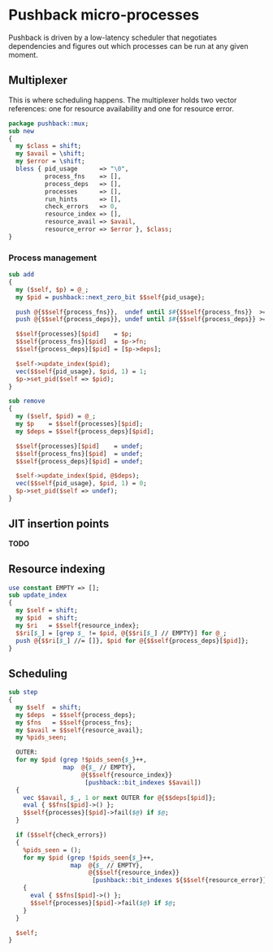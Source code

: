 # Pushback micro-processes
Pushback is driven by a low-latency scheduler that negotiates dependencies and
figures out which processes can be run at any given moment.


## Multiplexer
This is where scheduling happens. The multiplexer holds two vector references:
one for resource availability and one for resource error.

```perl
package pushback::mux;
sub new
{
  my $class = shift;
  my $avail = \shift;
  my $error = \shift;
  bless { pid_usage      => "\0",
          process_fns    => [],
          process_deps   => [],
          processes      => [],
          run_hints      => [],
          check_errors   => 0,
          resource_index => [],
          resource_avail => $avail,
          resource_error => $error }, $class;
}
```


### Process management
```perl
sub add
{
  my ($self, $p) = @_;
  my $pid = pushback::next_zero_bit $$self{pid_usage};

  push @{$$self{process_fns}},  undef until $#{$$self{process_fns}}  >= $pid;
  push @{$$self{process_deps}}, undef until $#{$$self{process_deps}} >= $pid;

  $$self{processes}[$pid]    = $p;
  $$self{process_fns}[$pid]  = $p->fn;
  $$self{process_deps}[$pid] = [$p->deps];

  $self->update_index($pid);
  vec($$self{pid_usage}, $pid, 1) = 1;
  $p->set_pid($self => $pid);
}

sub remove
{
  my ($self, $pid) = @_;
  my $p    = $$self{processes}[$pid];
  my $deps = $$self{process_deps}[$pid];

  $$self{processes}[$pid]    = undef;
  $$self{process_fns}[$pid]  = undef;
  $$self{process_deps}[$pid] = undef;

  $self->update_index($pid, @$deps);
  vec($$self{pid_usage}, $pid, 1) = 0;
  $p->set_pid($self => undef);
}
```


## JIT insertion points
**TODO**


## Resource indexing
```perl
use constant EMPTY => [];
sub update_index
{
  my $self = shift;
  my $pid  = shift;
  my $ri   = $$self{resource_index};
  $$ri[$_] = [grep $_ != $pid, @{$$ri[$_] // EMPTY}] for @_;
  push @{$$ri[$_] //= []}, $pid for @{$$self{process_deps}[$pid]};
}
```


## Scheduling
```perl
sub step
{
  my $self  = shift;
  my $deps  = $$self{process_deps};
  my $fns   = $$self{process_fns};
  my $avail = $$self{resource_avail};
  my %pids_seen;

  OUTER:
  for my $pid (grep !$pids_seen{$_}++,
               map  @{$_ // EMPTY},
                    @{$$self{resource_index}}
                     [pushback::bit_indexes $$avail])
  {
    vec $$avail, $_, 1 or next OUTER for @{$$deps[$pid]};
    eval { $$fns[$pid]->() };
    $$self{processes}[$pid]->fail($@) if $@;
  }

  if ($$self{check_errors})
  {
    %pids_seen = ();
    for my $pid (grep !$pids_seen{$_}++,
                 map  @{$_ // EMPTY},
                      @{$$self{resource_index}}
                       [pushback::bit_indexes ${$$self{resource_error}}])
    {
      eval { $$fns[$pid]->() };
      $$self{processes}[$pid]->fail($@) if $@;
    }
  }

  $self;
}
```
